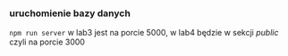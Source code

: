 ### uruchomienie bazy danych 
`npm run server`
w lab3 jest na porcie 5000, w lab4 będzie w sekcji _public_ czyli na porcie 3000
